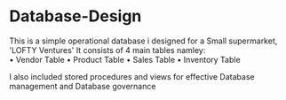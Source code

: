 # Database-Design 
 This is a simple operational database i designed for a Small supermarket, 'LOFTY Ventures'
 It consists of 4 main tables namley:\
 • Vendor Table
 • Product Table
 • Sales Table
 • Inventory Table
 
 I also included stored procedures and views for effective Database management and Database governance
